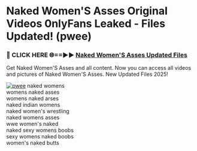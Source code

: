 # Naked Women'S Asses Original Videos 0nlyFans Leaked - Files Updated! (pwee)

<h3>🔴 CLICK HERE 🌐==►► <a href="https://tinyurl.com/yckcrads" rel="nofollow">Naked Women'S Asses Updated Files</a></h3>

Get Naked Women'S Asses and all content. Now you can access all videos and pictures of Naked Women'S Asses. New Updated Files 2025!

[![pwee](https://i.imgur.com/hpKpOFt.gif)](https://tinyurl.com/yckcrads)
naked womens<br>
womens naked asses<br>
womens naked arses<br>
naked indian womens<br>
naked women's wrestling<br>
naked womens asses<br>
wwe women's naked<br>
naked sexy womens boobs<br>
sexy womens naked boobs<br>
women's naked butts